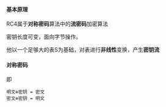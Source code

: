 #### 基本原理
RC4属于**对称密码**算法中的**流密码**加密算法

密钥长度可变，面向字节操作。

他以一个足够大的表S为基础，对表进行**非线性**变换，产生**密钥流**

#### 对称密码
即 
```text
明文⊕密钥 = 密文
密文⊕密钥 = 明文
```